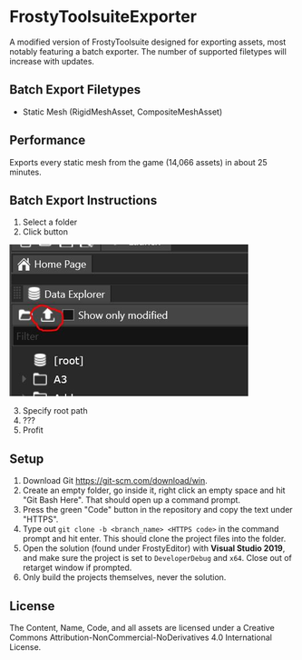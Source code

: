 # FrostyToolsuiteExporter
A modified version of FrostyToolsuite designed for exporting assets, most notably featuring a batch exporter. The number of supported filetypes will increase with updates.

## Batch Export Filetypes

* Static Mesh (RigidMeshAsset, CompositeMeshAsset)

## Performance

Exports every static mesh from the game (14,066 assets) in about 25 minutes.

## Batch Export Instructions

1. Select a folder
2. Click button

![batch export button](./FrostyEditor/Images/newbutton.JPG)

3. Specify root path
4. ???
5. Profit

## Setup

1. Download Git https://git-scm.com/download/win.
2. Create an empty folder, go inside it, right click an empty space and hit "Git Bash Here". That should open up a command prompt.
3. Press the green "Code" button in the repository and copy the text under "HTTPS".
4. Type out ``git clone -b <branch_name> <HTTPS code>`` in the command prompt and hit enter. This should clone the project files into the folder.
5. Open the solution (found under FrostyEditor) with **Visual Studio 2019**, and make sure the project is set to ``DeveloperDebug`` and ``x64``. Close out of retarget window if prompted.
6. Only build the projects themselves, never the solution.

## License
The Content, Name, Code, and all assets are licensed under a Creative Commons Attribution-NonCommercial-NoDerivatives 4.0 International License.
